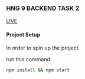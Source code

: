 ### HNG 9 BACKEND TASK 2

[LIVE](https://hng-task-2-jeff.onrender.com/)

#### Project Setup

In order to spin up the project

run this command

```bash
npm install && npm start
```
